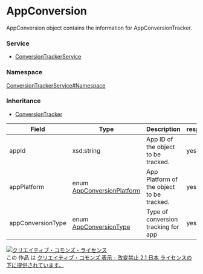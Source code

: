 

# AppConversion

AppConversion object contains the information for AppConversionTracker.

### Service

+ [ConversionTrackerService](../../services/ConversionTrackerService.md)

### Namespace

[ConversionTrackerService#Namespace](../../services/ConversionTrackerService.md#namespace)

### Inheritance

+ [ConversionTracker](./ConversionTracker.md)

| Field | Type | Description | response | add | set |
| ----- | ---- | ----------- | -------- | --------- | --------- |
| appId | xsd:string | App ID of the object to be tracked. | yes | Required | Ignore | |
| appPlatform | enum [AppConversionPlatform](./AppConversionPlatform.md) | App Platform of the object to be tracked. | yes | Required | Ignore | |
| appConversionType | enum [AppConversionType](./AppConversionType.md) | Type of conversion tracking for app | yes | Optional<br>*Default : FIRST_OPEN | Ignore | |

<a rel="license" href="http://creativecommons.org/licenses/by-nd/2.1/jp/"><img alt="クリエイティブ・コモンズ・ライセンス" style="border-width:0" src="https://i.creativecommons.org/l/by-nd/2.1/jp/88x31.png" /></a><br />この 作品 は <a rel="license" href="http://creativecommons.org/licenses/by-nd/2.1/jp/">クリエイティブ・コモンズ 表示 - 改変禁止 2.1 日本 ライセンスの下に提供されています。</a>
